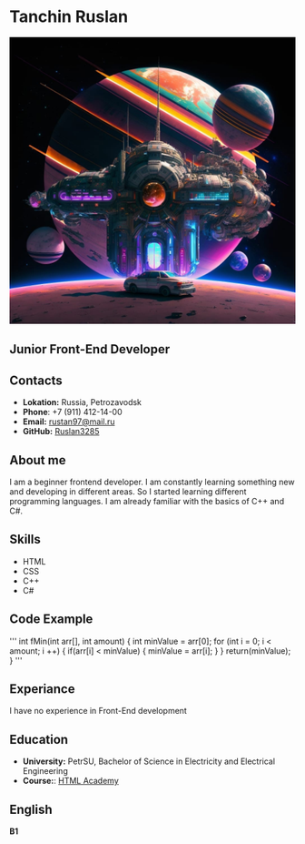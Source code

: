 # Tanchin Ruslan 

![Avatar](/5koC3FSj-rI.jpg "My avatar")

## Junior Front-End Developer

## Contacts

* **Lokation:** Russia, Petrozavodsk
* **Phone**: +7 (911) 412-14-00
* **Email:** rustan97@mail.ru
* **GitHub:** [Ruslan3285](https://github.com/Ruslan3285)

## About me

I am a beginner frontend developer. I am constantly learning something new and developing in different areas. So I started learning different programming languages. I am already familiar with the basics of C++ and C#.

## Skills

* HTML
* CSS
* C++
* C#

## Code Example

'''
int fMin(int arr[], int amount) {
    int minValue = arr[0];
    for (int i = 0; i < amount; i ++) {
      if(arr[i] < minValue) {
        minValue = arr[i];
      }
    }
    return(minValue);
  }
'''
## Experiance

I have no experience in Front-End development

## Education

* **University:** PetrSU, Bachelor of Science in Electricity and Electrical Engineering
* **Course:**: [HTML Academy](https://htmlacademy.ru/study)

## English

**B1**

